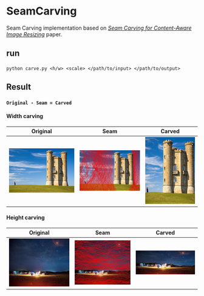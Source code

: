 # SeamCarving
Seam Carving implementation based on *[Seam Carving for Content-Aware Image Resizing](https://inst.eecs.berkeley.edu/~cs194-26/fa16/hw/proj4-seamcarving/imret.pdf)* paper. 

## run 
`
python carve.py <h/w> <scale> </path/to/input> </path/to/output>
`

## Result
#### `Original - Seam = Carved`
#### Width carving
| Original | Seam | Carved |
| --- | --- | --- |
| ![original](https://raw.githubusercontent.com/ktw361/SeamCarving/master/imgs/Broadway_tower.jpg)| ![Seam](https://raw.githubusercontent.com/ktw361/SeamCarving/master/output_imgs/Broadway_tower_shrunk_seam.jpg) | ![shrunk](https://raw.githubusercontent.com/ktw361/SeamCarving/master/output_imgs/Broadway_tower_shrunk.jpg) |

#### Height carving
| Original | Seam | Carved |
| --- | --- | --- |
| ![original](https://raw.githubusercontent.com/ktw361/SeamCarving/master/imgs/night.jpg) | ![shrunk](https://raw.githubusercontent.com/ktw361/SeamCarving/master/output_imgs/night_shrunk_seam.jpg)| ![shrunk](https://raw.githubusercontent.com/ktw361/SeamCarving/master/output_imgs/night_shrunk.jpg)|
